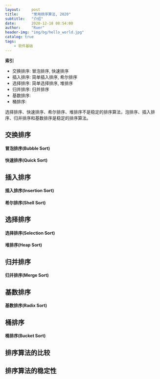 ```yaml
---
layout:     post
title:      "常用排序算法, 2020"
subtitle:   "介绍"
date:       2020-12-18 08:54:00
author:     "Ruer"
header-img: "img/bg/hello_world.jpg"
catalog: true
tags:
    - 软件基础
---
```


<b>索引</b>

* 交换排序: 冒泡排序, 快速排序
* 插入排序: 简单插入排序, 希尔排序
* 选择排序: 简单选择排序, 堆排序
* 归并排序: 归并排序
* 基数排序:
* 桶排序:

选择排序、快速排序、希尔排序、堆排序不是稳定的排序算法，泡排序、插入排序、归并排序和基数排序是稳定的排序算法。

## 交换排序

#### 冒泡排序(Bubble Sort)

#### 快速排序(Quick Sort)

## 插入排序

#### 插入排序(Insertion Sort)

#### 希尔排序(Shell Sort)

## 选择排序

#### 选择排序(Selection Sort)

#### 堆排序(Heap Sort)

## 归并排序

#### 归并排序(Merge Sort)

## 基数排序

#### 基数排序(Radix Sort)

## 桶排序

#### 桶排序(Bucket Sort)

## 排序算法的比较

## 排序算法的稳定性